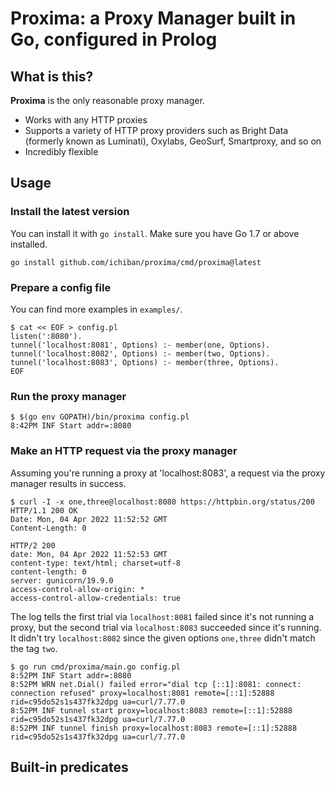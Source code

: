 # Proxima: a Proxy Manager built in Go, configured in Prolog

## What is this?

**Proxima** is the only reasonable proxy manager.

- Works with any HTTP proxies
- Supports a variety of HTTP proxy providers such as Bright Data (formerly known as Luminati), Oxylabs, GeoSurf, Smartproxy, and so on
- Incredibly flexible

## Usage

### Install the latest version

You can install it with `go install`. Make sure you have Go 1.7 or above installed.

```console
go install github.com/ichiban/proxima/cmd/proxima@latest
```

### Prepare a config file

You can find more examples in `examples/`.

```console
$ cat << EOF > config.pl
listen(':8080').
tunnel('localhost:8081', Options) :- member(one, Options).
tunnel('localhost:8082', Options) :- member(two, Options).
tunnel('localhost:8083', Options) :- member(three, Options).
EOF
```

### Run the proxy manager

```console
$ $(go env GOPATH)/bin/proxima config.pl
8:42PM INF Start addr=:8080
```

### Make an HTTP request via the proxy manager

Assuming you're running a proxy at 'localhost:8083', a request via the proxy manager results in success.

```console
$ curl -I -x one,three@localhost:8080 https://httpbin.org/status/200
HTTP/1.1 200 OK
Date: Mon, 04 Apr 2022 11:52:52 GMT
Content-Length: 0

HTTP/2 200 
date: Mon, 04 Apr 2022 11:52:53 GMT
content-type: text/html; charset=utf-8
content-length: 0
server: gunicorn/19.9.0
access-control-allow-origin: *
access-control-allow-credentials: true

```

The log tells the first trial via `localhost:8081` failed since it's not running a proxy, but the second trial via `localhost:8083` succeeded since it's running.
It didn't try `localhost:8082` since the given options `one,three` didn't match the tag `two`.

```console
$ go run cmd/proxima/main.go config.pl
8:52PM INF Start addr=:8080
8:52PM WRN net.Dial() failed error="dial tcp [::1]:8081: connect: connection refused" proxy=localhost:8081 remote=[::1]:52888 rid=c95do52s1s437fk32dpg ua=curl/7.77.0
8:52PM INF tunnel start proxy=localhost:8083 remote=[::1]:52888 rid=c95do52s1s437fk32dpg ua=curl/7.77.0
8:52PM INF tunnel finish proxy=localhost:8083 remote=[::1]:52888 rid=c95do52s1s437fk32dpg ua=curl/7.77.0
```

## Built-in predicates


